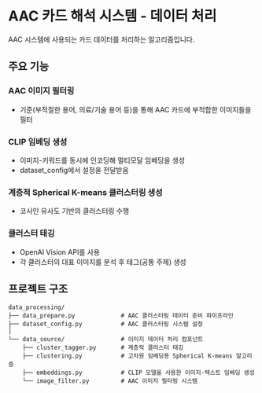 # AAC 카드 해석 시스템 - 데이터 처리

AAC 시스템에 사용되는 카드 데이터를 처리하는 알고리즘입니다.

## 주요 기능

### AAC 이미지 필터링
- 기준(부적절한 용어, 의료/기술 용어 등)을 통해 AAC 카드에 부적합한 이미지들을 필터

### CLIP 임베딩 생성
- 이미지-키워드를 동시에 인코딩해 멀티모달 임베딩을 생성
- dataset_config에서 설정을 전달받음

### 계층적 Spherical K-means 클러스터링 생성
- 코사인 유사도 기반의 클러스터링 수행

### 클러스터 태깅
- OpenAI Vision API를 사용
- 각 클러스터의 대표 이미지를 분석 후 태그(공통 주제) 생성


## 프로젝트 구조

```
data_processing/
├── data_prepare.py             # AAC 클러스터링 데이터 준비 파이프라인
├── dataset_config.py           # AAC 클러스터링 시스템 설정
│
└── data_source/                # 이미지 데이터 처리 컴포넌트
    ├── cluster_tagger.py       # 계층적 클러스터 태깅
    ├── clustering.py           # 고차원 임베딩용 Spherical K-means 알고리즘
    ├── embeddings.py           # CLIP 모델을 사용한 이미지-텍스트 임베딩 생성
    └── image_filter.py         # AAC 이미지 필터링 시스템

```
